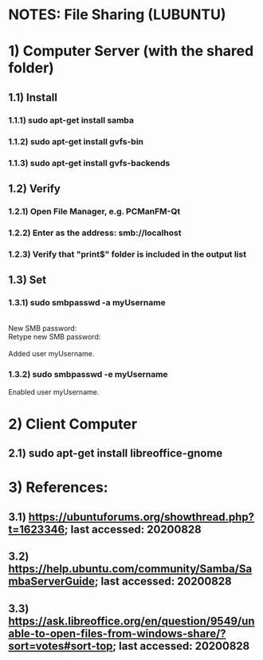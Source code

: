# NOTES: File Sharing (LUBUNTU)
# 1) Computer Server (with the shared folder)
## 1.1) Install
### 1.1.1) sudo apt-get install samba
### 1.1.2) sudo apt-get install gvfs-bin
### 1.1.3) sudo apt-get install gvfs-backends

## 1.2) Verify
### 1.2.1) Open File Manager, e.g. PCManFM-Qt
### 1.2.2) Enter as the address: smb://localhost
### 1.2.3) Verify that "print$" folder is included in the output list

## 1.3) Set
### 1.3.1) sudo smbpasswd -a myUsername
<br/>
New SMB password:<br/>
Retype new SMB password:<br/>
<br/>
Added user myUsername.

### 1.3.2) sudo smbpasswd -e myUsername
Enabled user myUsername.

# 2) Client Computer
## 2.1) sudo apt-get install libreoffice-gnome

# 3) References: 
## 3.1) https://ubuntuforums.org/showthread.php?t=1623346; last accessed: 20200828
## 3.2) https://help.ubuntu.com/community/Samba/SambaServerGuide; last accessed: 20200828
## 3.3) https://ask.libreoffice.org/en/question/9549/unable-to-open-files-from-windows-share/?sort=votes#sort-top; last accessed: 20200828

